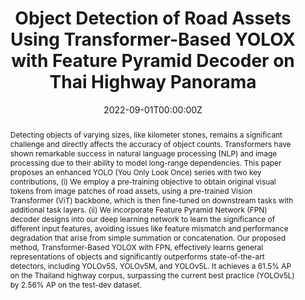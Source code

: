 ---
title: "Object Detection of Road Assets Using Transformer-Based YOLOX with Feature Pyramid Decoder on Thai Highway Panorama"
authors:
- admin
- S. Thongbai
- W. Wongweeranimit
- P. Santitamnont
- K. Suphan
- C. Charoenphon

date: "2022-09-01T00:00:00Z"
doi: ""

author_notes:
- ""
- ""
- ""
- ""
- ""
- ""
- ""
- ""

# Schedule page publish date (NOT publication's date).
publishDate: "2022-09-01T00:00:00Z"

# Publication type.
# Legend: 0 = Uncategorized; 1 = Conference paper; 2 = Journal article;
# 3 = Preprint / Working Paper; 4 = Report; 5 = Book; 6 = Book section;
# 7 = Thesis; 8 = Patent
publication_types: ["1"]

# Publication name and optional abbreviated publication name.
publication: In *Information*
publication_short: In *Information*

abstract: Detecting objects of varying sizes, like kilometer stones, remains a significant challenge and directly affects the accuracy of object counts. Transformers have shown remarkable success in natural language processing (NLP) and image processing due to their ability to model long-range dependencies. This paper proposes an enhanced YOLO (You Only Look Once) series with two key contributions, (i) We employ a pre-training objective to obtain original visual tokens from image patches of road assets, using a pre-trained Vision Transformer (ViT) backbone, which is then fine-tuned on downstream tasks with additional task layers. (ii) We incorporate Feature Pyramid Network (FPN) decoder designs into our deep learning network to learn the significance of different input features, avoiding issues like feature mismatch and performance degradation that arise from simple summation or concatenation. Our proposed method, Transformer-Based YOLOX with FPN, effectively learns general representations of objects and significantly outperforms state-of-the-art detectors, including YOLOv5S, YOLOv5M, and YOLOv5L. It achieves a 61.5% AP on the Thailand highway corpus, surpassing the current best practice (YOLOv5L) by 2.56% AP on the test-dev dataset.

# Summary. An optional shortened abstract.
summary: Detecting objects of varying sizes, like kilometer stones, remains a significant challenge and directly affects the accuracy of object counts. Transformers have shown remarkable success in natural language processing (NLP) and image processing due to their ability to model long-range dependencies. This paper proposes an enhanced YOLO (You Only Look Once) series with two key contributions, (i) We employ a pre-training objective to obtain original visual tokens from image patches of road assets, using a pre-trained Vision Transformer (ViT) backbone, which is then fine-tuned on downstream tasks with additional task layers. (ii) We incorporate Feature Pyramid Network (FPN) decoder designs into our deep learning network to learn the significance of different input features, avoiding issues like feature mismatch and performance degradation that arise from simple summation or concatenation. Our proposed method, Transformer-Based YOLOX with FPN, effectively learns general representations of objects and significantly outperforms state-of-the-art detectors, including YOLOv5S, YOLOv5M, and YOLOv5L. It achieves a 61.5% AP on the Thailand highway corpus, surpassing the current best practice (YOLOv5L) by 2.56% AP on the test-dev dataset.

tags:
- Attention
- Self-Attention
- MARS
- Sequential Quadtree Nodes
- Mask R-CNN
- PointRend
- Mask Transfiner

featured: false

links:
# - name: Videos
#   url: https://www.youtube.com/channel/UCNzeAAPyZaX4EDr720q5msg
# - name: ICML talk
#   url: https://www.facebook.com/watch/live/?v=355035025132741&ref=watch_permalink
# - name: IEEE Spectrum article
#   url: https://spectrum.ieee.org/tech-talk/computing/software/deepmind-teaches-ai-teamwork
# - name: ACM
#   url: https://dl.acm.org/doi/10.1007/978-3-031-51023-6_3
# - name: ArXiv
#   url: https://arxiv.org/pdf/2305.04743
url_pdf: https://www.mdpi.com/2078-2489/13/1/5
url_code: https://github.com/kaopanboonyuen
url_dataset: ''
url_poster: ''
url_project: ''
url_slides: ''
url_source: ''
url_video: ''

# Featured image
# To use, add an image named `featured.jpg/png` to your page's folder. 
image:
  caption: ''
  focal_point: Center
  preview_only: false

# Associated Projects (optional).
#   Associate this publication with one or more of your projects.
#   Simply enter your project's folder or file name without extension.
#   E.g. `internal-project` references `content/project/internal-project/index.md`.
#   Otherwise, set `projects: []`.
projects: []

# Slides (optional).
#   Associate this publication with Markdown slides.
#   Simply enter your slide deck's filename without extension.
#   E.g. `slides: "example"` references `content/slides/example/index.md`.
#   Otherwise, set `slides: ""`.
slides: ""
---
